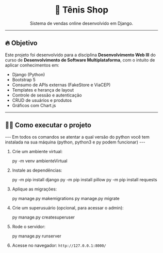 <h1 align="center">🛒 Tênis Shop</h1>
<p align="center">
  Sistema de vendas online desenvolvido em Django.
</p>

---

## 🔥 Objetivo

Este projeto foi desenvolvido para a disciplina **Desenvolvimento Web III** do curso de **Desenvolvimento de Software Multiplataforma**, com o intuito de aplicar conhecimentos em:

- Django (Python)
- Bootstrap 5
- Consumo de APIs externas (FakeStore e ViaCEP)
- Templates e herança de layout
- Controle de sessão e autenticação
- CRUD de usuários e produtos
- Gráficos com Chart.js

---

## 👨‍💻 Como executar o projeto

--- Em todos os comandos se atentar a qual versão do python você tem instalada na sua máquina (python, python3 e py podem funcionar) ---

1. Crie um ambiente virtual:

   py -m venv ambienteVirtual

2. Instale as dependências:
 
   py -m pip install django
   py -m pip install pillow
   py -m pip install requests

3. Aplique as migrações:
  
   py manage.py makemigrations
   py manage.py migrate
 

4. Crie um superusuário (opcional, para acessar o admin):
   
   py manage.py createsuperuser
   

5. Rode o servidor:
   
   py manage.py runserver
   

6. Acesse no navegador: `http://127.0.0.1:8000/`
